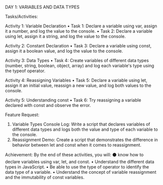 DAY 1: VARIABLES AND DATA TYPES

Tasks/Activities:

Activity 1: Variable Declaration
• Task 1: Declare a variable using var, assign it a number, and log the value to the console.
• Task 2: Declare a variable using let, assign it a string, and log the value to the console.

Activity 2: Constant Declaration
• Task 3: Declare a variable using const, assign it a boolean value, and log the value to the console.

Activity 3: Data Types
• Task 4: Create variables of different data types (number, string, boolean, object, array) and log each variable's 
type using the typeof operator.

Activity 4: Reassigning Variables
• Task 5: Declare a variable using let, assign it an initial value, reassign a new value, and log both values to the console.

Activity 5: Understanding const
• Task 6: Try reassigning a variable declared with const and observe the error.

Feature Request:
1. Variable Types Console Log: Write a script that declares variables of different data types and logs both the value and type of each variable to the console.
2. Reassignment Demo: Create a script that demonstrates the difference in behavior between let and const when it comes to reassignment.

Achievement:
By the end of these activities, you will:
⚫ know how to declare variables using var, let, and const.
• Understand the different data types in JavaScript.
• Be able to use the type of operator to identify the data type of a variable.
• Understand the concept of variable reassignment and the immutability of const variables.
